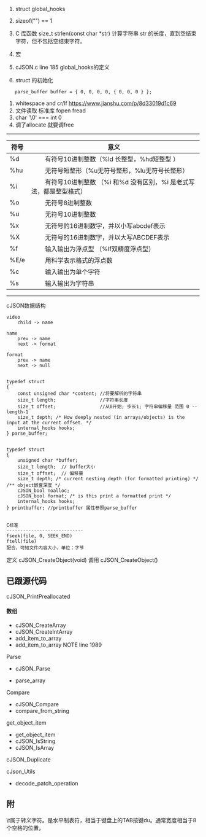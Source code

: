 1. struct global_hooks
2. sizeof("") == 1
3. C 库函数 size_t strlen(const char *str) 计算字符串 str 的长度，直到空结束字符，但不包括空结束字符。
4. 宏
5. cJSON.c line 185  global_hooks的定义

6. struct 的初始化
````
   parse_buffer buffer = { 0, 0, 0, 0, { 0, 0, 0 } };
````
1. whitespace and cr/lf  https://www.jianshu.com/p/8d33019d1c69
2. 文件读取  标准库   fopen fread
3. char '\0' === int 0
4. 调了allocate 就要调free


----------------------------------



|符号|意义|
|----|----|
|%d| 　　 有符号10进制整数（%ld 长整型，%hd短整型 ）|
|%hu| 　　 无符号短整形（%u无符号整形，%lu无符号长整形）|
|%i| 　　 有符号10进制整数 （%i 和%d 没有区别，%i 是老式写法，都是整型格式）|
|%o| 　　 无符号8进制整数|
|%u| 　　 无符号10进制整数|
|%x| 　　 无符号的16进制数字，并以小写abcdef表示|
|%X| 　　 无符号的16进制数字，并以大写ABCDEF表示|
|%f|　　  输入输出为浮点型 （%lf双精度浮点型）|
|%E/e| 　　 用科学表示格式的浮点数|
|%c| 　　 输入输出为单个字符|
|%s| 　　 输入输出为字符串|


----------------------------------


cJSON数据结构

````
video
    child -> name
    
name
    prev -> name
    next -> format
    
format 
    prev -> name
    next -> null


typedef struct
{
    const unsigned char *content; //将要解析的字符串
    size_t length;                //字符串长度
    size_t offset;                //从0开始; 步长1; 字符串偏移量 范围 0 -- length-1
    size_t depth; /* How deeply nested (in arrays/objects) is the input at the current offset. */
    internal_hooks hooks;
} parse_buffer;


typedef struct 
{
    unsigned char *buffer;
    size_t length;  // buffer大小
    size_t offset;  // 偏移量
    size_t depth; /* current nesting depth (for formatted printing) */ /** object嵌套深度 */
    cJSON_bool noalloc;
    cJSON_bool format; /* is this print a formatted print */
    internal_hooks hooks;
} printbuffer; //printbuffer 属性参照parse_buffer


C标准
----------------------------
fseek(file, 0, SEEK_END) 
ftell(file)
配合，可知文件内容大小，单位：字节

````
定义 cJSON_CreateObject(void)
调用 cJSON_CreateObject()

已跟源代码
------------------------------------
cJSON_PrintPreallocated
#### 数组
- cJSON_CreateArray
- cJSON_CreateIntArray
- add_item_to_array
- add_item_to_array NOTE line 1989

Parse
- cJSON_Parse

- parse_array

Compare 
- cJSON_Compare 
- compare_from_string

get_object_item
- get_object_item
- cJSON_IsString
- cJSON_IsArray

cJSON_Duplicate


cJson_Utils
- decode_patch_operation

附
---------------
\t属于转义字符。是水平制表符，相当于键盘上的TAB按键du。通常宽度相当于8个空格的位置，